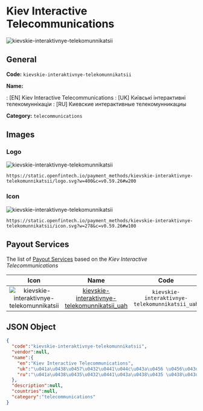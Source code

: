 
# Kiev Interactive Telecommunications 
![kievskie-interaktivnye-telekomunnikatsii](https://static.openfintech.io/payment_methods/kievskie-interaktivnye-telekomunnikatsii/logo.svg?w=400&c=v0.59.26#w200)  

## General 
**Code:** `kievskie-interaktivnye-telekomunnikatsii` 
 
**Name:** 
 
:	[EN] Kiev Interactive Telecommunications 
:	[UK] Київські інтерактивні телекомуннікаціи 
:	[RU] Киевские интерактивные телекомунникациы 
 
**Category:** `telecommunications` 
 

## Images 

### Logo 
![kievskie-interaktivnye-telekomunnikatsii](https://static.openfintech.io/payment_methods/kievskie-interaktivnye-telekomunnikatsii/logo.svg?w=400&c=v0.59.26#w200)  

```
https://static.openfintech.io/payment_methods/kievskie-interaktivnye-telekomunnikatsii/logo.svg?w=400&c=v0.59.26#w200
```  

### Icon 
![kievskie-interaktivnye-telekomunnikatsii](https://static.openfintech.io/payment_methods/kievskie-interaktivnye-telekomunnikatsii/icon.svg?w=278&c=v0.59.26#w100)  

```
https://static.openfintech.io/payment_methods/kievskie-interaktivnye-telekomunnikatsii/icon.svg?w=278&c=v0.59.26#w100
```  

## Payout Services 
 
The list of [Payout Services](/payout-services/) based on the _Kiev Interactive Telecommunications_ 

|Icon|Name|Code| 
|:---:|:---:|:---:| 
|![kievskie-interaktivnye-telekomunnikatsii](https://static.openfintech.io/payout_methods/kievskie-interaktivnye-telekomunnikatsii/icon.png?w=278&c=v0.59.26#w40) |[kievskie-interaktivnye-telekomunnikatsii_uah](/payout-services/kievskie-interaktivnye-telekomunnikatsii_uah/)|`kievskie-interaktivnye-telekomunnikatsii_uah`| 
 

## JSON Object 

```json
{
  "code":"kievskie-interaktivnye-telekomunnikatsii",
  "vendor":null,
  "name":{
    "en":"Kiev Interactive Telecommunications",
    "uk":"\u041a\u0438\u0457\u0432\u0441\u044c\u043a\u0456 \u0456\u043d\u0442\u0435\u0440\u0430\u043a\u0442\u0438\u0432\u043d\u0456 \u0442\u0435\u043b\u0435\u043a\u043e\u043c\u0443\u043d\u043d\u0456\u043a\u0430\u0446\u0456\u0438",
    "ru":"\u041a\u0438\u0435\u0432\u0441\u043a\u0438\u0435 \u0438\u043d\u0442\u0435\u0440\u0430\u043a\u0442\u0438\u0432\u043d\u044b\u0435 \u0442\u0435\u043b\u0435\u043a\u043e\u043c\u0443\u043d\u043d\u0438\u043a\u0430\u0446\u0438\u044b"
  },
  "description":null,
  "countries":null,
  "category":"telecommunications"
}
```  

